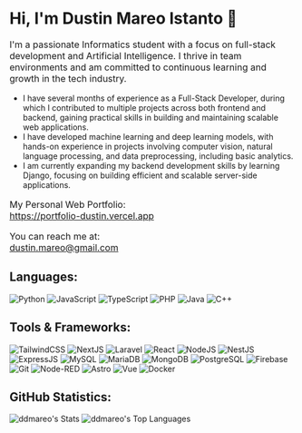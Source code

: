 <h1>Hi, I'm Dustin Mareo Istanto 👋</h1>

<p style="font-size: 1rem">
  I'm a passionate Informatics student with a focus on full-stack development and Artificial Intelligence. I thrive in team environments and am committed to continuous learning and growth in the tech industry.
</p>
<ul>
<li>I have several months of experience as a Full-Stack Developer, during which I contributed to multiple projects across both frontend and backend, gaining practical skills in building and maintaining scalable web applications. </li>
<li>I have developed machine learning and deep learning models, with hands-on experience in projects involving computer vision, natural language processing, and data preprocessing, including basic analytics. </li>
<li>I am currently expanding my backend development skills by learning Django, focusing on building efficient and scalable server-side applications. </li>
</ul>

<p style="font-size: 1rem">
  My Personal Web Portfolio:<br>
  <a href="https://portfolio-dustin.vercel.app/">https://portfolio-dustin.vercel.app</a>
</p>
<p style="font-size: 1rem">
  You can reach me at:<br>
  <a href="mailto:dustin.mareo@gmail.com">dustin.mareo@gmail.com</a>
</p>

## Languages:

![Python](https://img.shields.io/badge/Python-%233670A0.svg?style=flat&logo=python&logoColor=%23ffdd54)
![JavaScript](https://img.shields.io/badge/JavaScript-%23323330.svg?style=flat&logo=javascript&logoColor=%23F7DF1E)
![TypeScript](https://img.shields.io/badge/TypeScript-%23007ACC.svg?style=flat&logo=typescript&logoColor=white)
![PHP](https://img.shields.io/badge/PHP-%23777BB4.svg?style=flat&logo=php&logoColor=white)
![Java](https://img.shields.io/badge/Java-%23ED8B00.svg?style=flat&logo=java&logoColor=white)
![C++](https://img.shields.io/badge/C++-%2300599C.svg?style=flat&logo=c%2B%2B&logoColor=white)

## Tools & Frameworks:

![TailwindCSS](https://img.shields.io/badge/TailwindCSS-%2338B2AC.svg?style=flat&logo=tailwind-css&logoColor=white)
![NextJS](https://img.shields.io/badge/NextJS-000000.svg?style=flat&logo=next.js&logoColor=white)
![Laravel](https://img.shields.io/badge/Laravel-%23FF2D20.svg?style=flat&logo=laravel&logoColor=white)
![React](https://img.shields.io/badge/ReactJS-%2320232a.svg?style=flat&logo=react&logoColor=%2361DAFB)
![NodeJS](https://img.shields.io/badge/Node.JS-%236DA55F.svg?style=flat&logo=node.js&logoColor=white)
![NestJS](https://img.shields.io/badge/NestJS-%23E0234E.svg?style=flat&logo=nestjs&logoColor=white)
![ExpressJS](https://img.shields.io/badge/ExpressJS-%23000000.svg?style=flat&logo=express&logoColor=white)
![MySQL](https://img.shields.io/badge/MySQL-%234479A1.svg?style=flat&logo=mysql&logoColor=white)
![MariaDB](https://img.shields.io/badge/MariaDB-%2318A5A1.svg?style=flat&logo=mariadb&logoColor=white)
![MongoDB](https://img.shields.io/badge/MongoDB-%2347A248.svg?style=flat&logo=mongodb&logoColor=white)
![PostgreSQL](https://img.shields.io/badge/PostgreSQL-%23315792.svg?style=flat&logo=postgresql&logoColor=white)
![Firebase](https://img.shields.io/badge/Firebase-%23FFCA28.svg?style=flat&logo=firebase&logoColor=white)
![Git](https://img.shields.io/badge/Git-%23F1502F.svg?style=flat&logo=git&logoColor=white)
![Node-RED](https://img.shields.io/badge/Node%20RED-%23E12B33.svg?style=flat&logo=node-red&logoColor=white)
![Astro](https://img.shields.io/badge/Astro-%23FF5B00.svg?style=flat&logo=astro&logoColor=white)
![Vue](https://img.shields.io/badge/Vue.js-%234FC08D.svg?style=flat&logo=vue.js&logoColor=white)
![Docker](https://img.shields.io/badge/Docker-%230db7ed.svg?style=flat&logo=docker&logoColor=white)

## GitHub Statistics:
![ddmareo's Stats](https://github-readme-stats.vercel.app/api?username=ddmareo&theme=default&show_icons=true&hide_border=true&count_private=true)
![ddmareo's Top Languages](https://github-readme-stats.vercel.app/api/top-langs/?username=ddmareo&theme=default&show_icons=true&hide_border=true&layout=compact)
</div>
